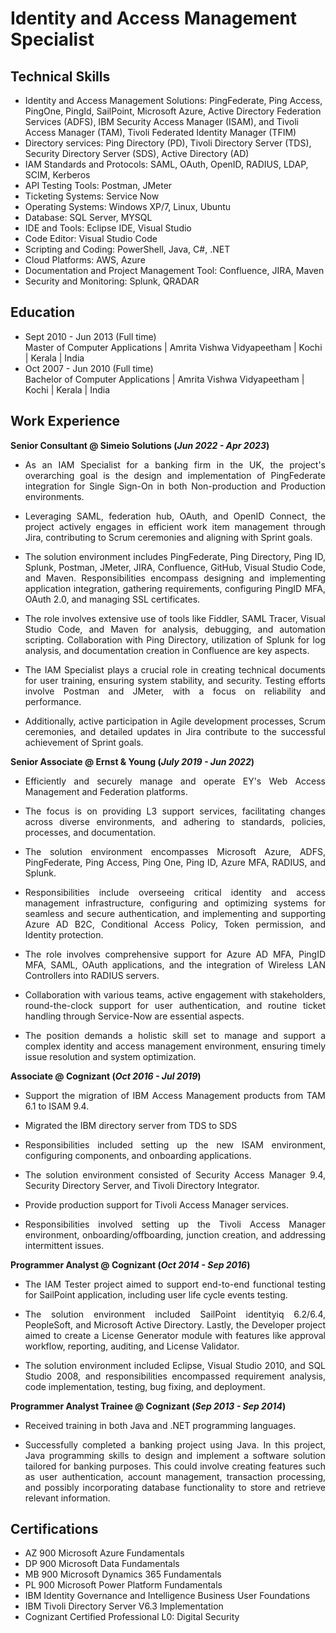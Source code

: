 # Identity and Access Management Specialist

## Technical Skills
- Identity and Access Management Solutions: PingFederate, Ping Access, PingOne, PingId, SailPoint, Microsoft Azure, Active Directory Federation Services (ADFS), IBM Security Access Manager (ISAM), and Tivoli Access Manager (TAM), Tivoli Federated Identity Manager (TFIM)
- Directory services: Ping Directory (PD), Tivoli Directory Server (TDS), Security Directory Server (SDS), Active Directory (AD)
- IAM Standards and Protocols: SAML, OAuth, OpenID, RADIUS, LDAP, SCIM, Kerberos
- API Testing Tools: Postman, JMeter
- Ticketing Systems: Service Now
- Operating Systems: Windows XP/7, Linux, Ubuntu
- Database: SQL Server, MYSQL
- IDE and Tools: Eclipse IDE, Visual Studio
- Code Editor: Visual Studio Code
- Scripting and Coding: PowerShell, Java, C#, .NET
- Cloud Platforms: AWS, Azure
- Documentation and Project Management Tool: Confluence, JIRA, Maven
- Security and Monitoring: Splunk, QRADAR

## Education
- Sept 2010 - Jun 2013 (Full time) <br>
  Master of Computer Applications | Amrita Vishwa Vidyapeetham | Kochi | Kerala | India			       		
- Oct 2007 - Jun 2010 (Full time) <br>
  Bachelor of Computer Applications | Amrita Vishwa Vidyapeetham | Kochi | Kerala | India		        		

## Work Experience
**Senior Consultant @ Simeio Solutions (_Jun 2022 - Apr 2023_)**
- <p align="justify">As an IAM Specialist for a banking firm in the UK, the project's overarching goal is the design and implementation of PingFederate integration for Single Sign-On in both Non-production and Production environments. </p> 
- <p align="justify">Leveraging SAML, federation hub, OAuth, and OpenID Connect, the project actively engages in efficient work item management through Jira, contributing to Scrum ceremonies and aligning with Sprint goals. </p> 
- <p align="justify">The solution environment includes PingFederate, Ping Directory, Ping ID, Splunk, Postman, JMeter, JIRA, Confluence, GitHub, Visual Studio Code, and Maven. Responsibilities encompass designing and implementing application integration, gathering requirements, configuring PingID MFA, OAuth 2.0, and managing SSL certificates. </p> 
- <p align="justify">The role involves extensive use of tools like Fiddler, SAML Tracer, Visual Studio Code, and Maven for analysis, debugging, and automation scripting. Collaboration with Ping Directory, utilization of Splunk for log analysis, and documentation creation in Confluence are key aspects. </p> 
- <p align="justify">The IAM Specialist plays a crucial role in creating technical documents for user training, ensuring system stability, and security. Testing efforts involve Postman and JMeter, with a focus on reliability and performance. </p> 
- <p align="justify">Additionally, active participation in Agile development processes, Scrum ceremonies, and detailed updates in Jira contribute to the successful achievement of Sprint goals. </p> 

**Senior Associate @ Ernst & Young (_July 2019 - Jun 2022_)**
- <p align="justify">Efficiently and securely manage and operate EY's Web Access Management and Federation platforms.</p> 
- <p align="justify">The focus is on providing L3 support services, facilitating changes across diverse environments, and adhering to standards, policies, processes, and documentation.</p> 
- <p align="justify">The solution environment encompasses Microsoft Azure, ADFS, PingFederate, Ping Access, Ping One, Ping ID, Azure MFA, RADIUS, and Splunk.</p> 
- <p align="justify">Responsibilities include overseeing critical identity and access management infrastructure, configuring and optimizing systems for seamless and secure authentication, and implementing and supporting Azure AD B2C, Conditional Access Policy, Token permission, and Identity protection.</p> 
- <p align="justify">The role involves comprehensive support for Azure AD MFA, PingID MFA, SAML, OAuth applications, and the integration of Wireless LAN Controllers into RADIUS servers.</p> 
- <p align="justify">Collaboration with various teams, active engagement with stakeholders, round-the-clock support for user authentication, and routine ticket handling through Service-Now are essential aspects.</p> 
- <p align="justify">The position demands a holistic skill set to manage and support a complex identity and access management environment, ensuring timely issue resolution and system optimization.</p> 


**Associate @ Cognizant (_Oct 2016 - Jul 2019_)**
- <p align="justify">Support the migration of IBM Access Management products from TAM 6.1 to ISAM 9.4.</p> 
- <p align="justify">Migrated the IBM directory server from TDS to SDS</p> 
- <p align="justify">Responsibilities included setting up the new ISAM environment, configuring components, and onboarding applications.</p> 
- <p align="justify">The solution environment consisted of Security Access Manager 9.4, Security Directory Server, and Tivoli Directory Integrator.</p> 
- <p align="justify">Provide production support for Tivoli Access Manager services.</p> 
- <p align="justify">Responsibilities involved setting up the Tivoli Access Manager environment, onboarding/offboarding, junction creation, and addressing intermittent issues. </p> 

**Programmer Analyst @ Cognizant (_Oct 2014 - Sep 2016_)**
- <p align="justify">The IAM Tester project aimed to support end-to-end functional testing for SailPoint application, including user life cycle events testing.</p> 
- <p align="justify">The solution environment included SailPoint identityiq 6.2/6.4, PeopleSoft, and Microsoft Active Directory. Lastly, the Developer project aimed to create a License Generator module with features like approval workflow, reporting, auditing, and License Validator.</p> 
- <p align="justify">The solution environment included Eclipse, Visual Studio 2010, and SQL Studio 2008, and responsibilities encompassed requirement analysis, code implementation, testing, bug fixing, and deployment.</p> 
 
**Programmer Analyst Trainee @ Cognizant (_Sep 2013 - Sep 2014_)**
- <p align="justify">Received training in both Java and .NET programming languages.</p> 
- <p align="justify">Successfully completed a banking project using Java. In this project, Java programming skills to design and implement a software solution tailored for banking purposes. This could involve creating features such as user authentication, account management, transaction processing, and possibly incorporating database functionality to store and retrieve relevant information. </p>
 
## Certifications
- AZ 900 Microsoft Azure Fundamentals
- DP 900 Microsoft Data Fundamentals
- MB 900 Microsoft Dynamics 365 Fundamentals
- PL 900 Microsoft Power Platform Fundamentals
- IBM Identity Governance and Intelligence Business User Foundations
- IBM Tivoli Directory Server V6.3 Implementation
- Cognizant Certified Professional L0: Digital Security


